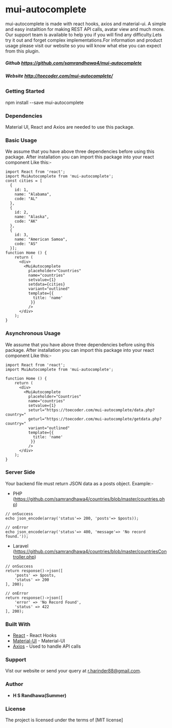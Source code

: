 # mui-autocomplete

 mui-autocomplete is made with react hooks, axios and material-ui. A simple and easy installtion for making REST API calls, avatar view and much more. Our support team is available to help you if you will find any difficulty.Lets try it out and forget complex implementations.For information and product usage please visit our website so you will know what else you can expect from this plugin.

##### Github https://github.com/samrandhawa4/mui-autocomplete
##### Website http://toecoder.com/mui-autocomplete/
##
### Getting Started
npm install --save mui-autocomplete

### Dependencies
Material UI, React and Axios are needed to use this package.

### Basic Usage
We assume that you have above three dependencies before using this package. After installation you can import this package into your react component Like this:-

```
import React from 'react';
import MuiAutocomplete from 'mui-autocomplete';
const cities = [
  {
    id: 1,
    name: "Alabama",
    code: "AL"
  },
  {
    id: 2,
    name: "Alaska",
    code: "AK"
  },
  {
    id: 3,
    name: "American Samoa",
    code: "AS"
  }];
function Home () {
    return (
      <div>
        <MuiAutocomplete
          placeholder="Countries"
          name="countries"
          setvalue={1}
          setdata={cities}
          variant="outlined"
          template={{
            title: 'name'
           }}
          />
      </div>
    );
}

```
### Asynchronous Usage
We assume that you have above three dependencies before using this package. After installation you can import this package into your react component Like this:-

```
import React from 'react';
import MuiAutocomplete from 'mui-autocomplete';

function Home () {
    return (
      <div>
        <MuiAutocomplete
          placeholder="Countries"
          name="countries"
          setvalue={1}
          seturl="https://toecoder.com/mui-autocomplete/data.php?country="
          geturl="https://toecoder.com/mui-autocomplete/getdata.php?country="
          variant="outlined"
          template={{
            title: 'name'
           }}
          />
      </div>
    );
}

```
### Server Side
Your backend file must return JSON data as a posts object.
Example:-
* PHP (https://github.com/samrandhawa4/countries/blob/master/countries.php)
```
// onSuccess
echo json_encode(array('status'=> 200, 'posts'=> $posts));

// onError
echo json_encode(array('status'=> 400, 'message'=> 'No record found.'));

```

* Laravel (https://github.com/samrandhawa4/countries/blob/master/countriesController.php)
```
// onSuccess
return response()->json([
    'posts' => $posts,
    'status' => 200
], 200);

// onError
return response()->json([
    'error' => 'No Record Found',
    'status' => 422
], 200);

```

### Built With

* [React](https://reactjs.org/docs/hooks-intro.html) - React Hooks
* [Material-UI](https://material-ui.com) - Material-UI
* [Axios](https://github.com/axios/axios) - Used to handle API calls

### Support
Vist our website or send your query at r.harinder88@gmail.com.
### Author
* **H S Randhawa(Summer)**
### License
The project is licensed under the terms of [MIT license]

